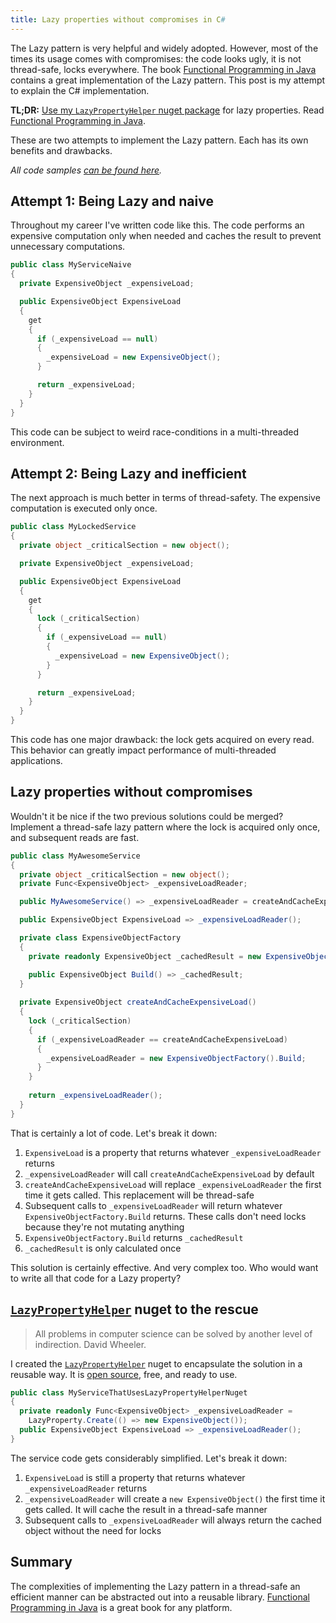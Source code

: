 ```yaml
---
title: Lazy properties without compromises in C#
---
```


The Lazy pattern is very helpful and widely adopted. However, most of the times its usage comes with compromises: the code looks ugly, it is not thread-safe, locks everywhere. The book [Functional Programming in Java](/2018/02/27/functional-programming-in-java/) contains a great implementation of the Lazy pattern. This post is my attempt to explain the C# implementation.  

**TL;DR:** [Use my `LazyPropertyHelper` nuget package](https://github.com/camilin87/lazy-property-helper) for lazy properties. Read [Functional Programming in Java](http://amzn.to/2F61g1h).  

These are two attempts to implement the Lazy pattern. Each has its own benefits and drawbacks.  

_All code samples [can be found here](https://github.com/camilin87/ThreadSafeEfficientLazyProperty)._  

## Attempt 1: Being Lazy and naive  

Throughout my career I've written code like this. The code performs an expensive computation only when needed and caches the result to prevent unnecessary computations.  

```csharp
public class MyServiceNaive
{
  private ExpensiveObject _expensiveLoad;

  public ExpensiveObject ExpensiveLoad
  {
    get
    {
      if (_expensiveLoad == null)
      {
        _expensiveLoad = new ExpensiveObject();
      }

      return _expensiveLoad;
    }
  }
}
```

This code can be subject to weird race-conditions in a multi-threaded environment.  

## Attempt 2: Being Lazy and inefficient  

The next approach is much better in terms of thread-safety. The expensive computation is executed only once.  

```csharp
public class MyLockedService
{
  private object _criticalSection = new object();

  private ExpensiveObject _expensiveLoad;

  public ExpensiveObject ExpensiveLoad
  {
    get
    {
      lock (_criticalSection)
      {
        if (_expensiveLoad == null)
        {
          _expensiveLoad = new ExpensiveObject();
        }
      }

      return _expensiveLoad;
    }
  }
}
```

This code has one major drawback: the lock gets acquired on every read. This behavior can greatly impact performance of multi-threaded applications.  

## Lazy properties without compromises  

Wouldn't it be nice if the two previous solutions could be merged? Implement a thread-safe lazy pattern where the lock is acquired only once, and subsequent reads are fast.  

```csharp
public class MyAwesomeService
{
  private object _criticalSection = new object();
  private Func<ExpensiveObject> _expensiveLoadReader;

  public MyAwesomeService() => _expensiveLoadReader = createAndCacheExpensiveLoad;

  public ExpensiveObject ExpensiveLoad => _expensiveLoadReader();

  private class ExpensiveObjectFactory
  {
    private readonly ExpensiveObject _cachedResult = new ExpensiveObject();

    public ExpensiveObject Build() => _cachedResult;
  }
  
  private ExpensiveObject createAndCacheExpensiveLoad()
  {
    lock (_criticalSection)
    {
      if (_expensiveLoadReader == createAndCacheExpensiveLoad)
      {
        _expensiveLoadReader = new ExpensiveObjectFactory().Build;
      }
    }
    
    return _expensiveLoadReader();
  }
}
```

That is certainly a lot of code. Let's break it down:  

1. `ExpensiveLoad` is a property that returns whatever `_expensiveLoadReader` returns  
2. `_expensiveLoadReader` will call `createAndCacheExpensiveLoad` by default  
3. `createAndCacheExpensiveLoad` will replace `_expensiveLoadReader` the first time it gets called. This replacement will be thread-safe  
4. Subsequent calls to `_expensiveLoadReader` will return whatever `ExpensiveObjectFactory.Build` returns. These calls don't need locks because they're not mutating anything  
5. `ExpensiveObjectFactory.Build` returns `_cachedResult`  
6. `_cachedResult` is only calculated once  

This solution is certainly effective. And very complex too. Who would want to write all that code for a Lazy property?  

## [`LazyPropertyHelper`](https://github.com/camilin87/ThreadSafeEfficientLazyProperty) nuget to the rescue  

> All problems in computer science can be solved by another level of indirection. David Wheeler.  

I created the [`LazyPropertyHelper`](https://github.com/camilin87/ThreadSafeEfficientLazyProperty) nuget to encapsulate the solution in a reusable way. It is [open source](https://github.com/camilin87/ThreadSafeEfficientLazyProperty), free, and ready to use.  

```csharp
public class MyServiceThatUsesLazyPropertyHelperNuget
{
  private readonly Func<ExpensiveObject> _expensiveLoadReader = 
    LazyProperty.Create(() => new ExpensiveObject());
  public ExpensiveObject ExpensiveLoad => _expensiveLoadReader();
}
```

The service code gets considerably simplified. Let's break it down:  

1. `ExpensiveLoad` is still a property that returns whatever `_expensiveLoadReader` returns  
2. `_expensiveLoadReader` will create a `new ExpensiveObject()` the first time it gets called. It will cache the result in a thread-safe manner  
3. Subsequent calls to `_expensiveLoadReader` will always return the cached object without the need for locks  

## Summary  

The complexities of implementing the Lazy pattern in a thread-safe an efficient manner can be abstracted out into a reusable library. [Functional Programming in Java](/2018/02/27/functional-programming-in-java/) is a great book for any platform.  

